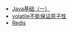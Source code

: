 - [Java基础（一）](/md/面试锦囊/Java基础（一）.md)
- [volatile不能保证原子性](/md/面试锦囊/volatile不能保证原子性.md)
- [Redis](/md/面试锦囊/volatile不能保证原子性)